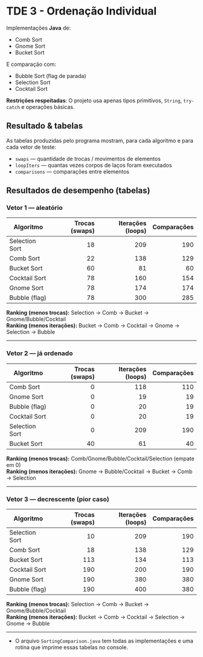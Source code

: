 # TDE 3 - Ordenação Individual

Implementações **Java** de:
- Comb Sort
- Gnome Sort
- Bucket Sort

E comparação com:
- Bubble Sort (flag de parada)
- Selection Sort
- Cocktail Sort

**Restrições respeitadas**: O projeto usa apenas tipos primitivos, `String`, `try-catch` e operações básicas.

## Resultado & tabelas
As tabelas produzidas pelo programa mostram, para cada algoritmo e para cada vetor de teste:
- `swaps` — quantidade de trocas / movimentos de elementos
- `loopIters` — quantas vezes corpos de laços foram executados
- `comparisons` — comparações entre elementos

## Resultados de desempenho (tabelas)

### Vetor 1 — aleatório
| Algoritmo        | Trocas (swaps) | Iterações (loops) | Comparações |
|------------------|----------------:|-------------------:|-------------:|
| Selection Sort   | 18  | 209 | 190 |
| Comb Sort        | 22  | 138 | 129 |
| Bucket Sort      | 60  | 81  | 60  |
| Cocktail Sort    | 78  | 160 | 154 |
| Gnome Sort       | 78  | 174 | 174 |
| Bubble (flag)    | 78  | 300 | 285 |

**Ranking (menos trocas):** Selection → Comb → Bucket → Gnome/Bubble/Cocktail  
**Ranking (menos iterações):** Bucket → Comb → Cocktail → Gnome → Selection → Bubble

---

### Vetor 2 — já ordenado
| Algoritmo        | Trocas (swaps) | Iterações (loops) | Comparações |
|------------------|----------------:|-------------------:|-------------:|
| Comb Sort        | 0   | 118 | 110 |
| Gnome Sort       | 0   | 19  | 19  |
| Bubble (flag)    | 0   | 20  | 19  |
| Cocktail Sort    | 0   | 20  | 19  |
| Selection Sort   | 0   | 209 | 190 |
| Bucket Sort      | 40  | 61  | 40  |

**Ranking (menos trocas):** Comb/Gnome/Bubble/Cocktail/Selection (empate em 0)  
**Ranking (menos iterações):** Gnome → Bubble/Cocktail → Bucket → Comb → Selection

---

### Vetor 3 — decrescente (pior caso)
| Algoritmo        | Trocas (swaps) | Iterações (loops) | Comparações |
|------------------|----------------:|-------------------:|-------------:|
| Selection Sort   | 10  | 209 | 190 |
| Comb Sort        | 18  | 138 | 129 |
| Bucket Sort      | 113 | 134 | 113 |
| Cocktail Sort    | 190 | 200 | 190 |
| Gnome Sort       | 190 | 380 | 380 |
| Bubble (flag)    | 190 | 400 | 380 |

**Ranking (menos trocas):** Selection → Comb → Bucket → Gnome/Bubble/Cocktail  
**Ranking (menos iterações):** Bucket → Comb → Cocktail → Selection → Gnome → Bubble

---

- O arquivo `SortingComparison.java` tem todas as implementações e uma rotina que imprime essas tabelas no console.
